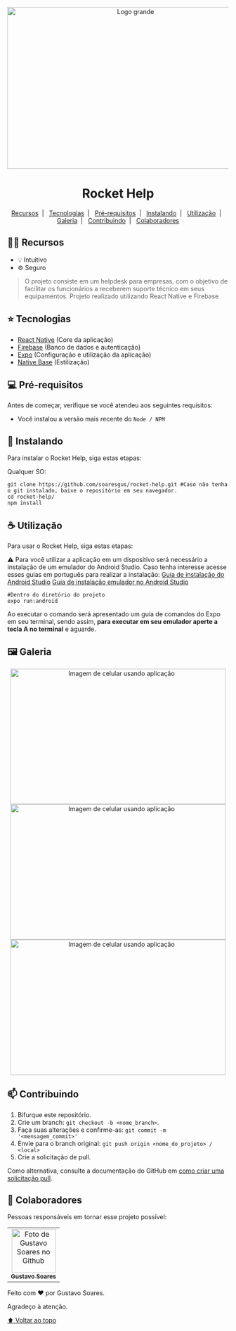 <p align="center">
<img src="./src/assets/logo-secondary.png" width=568 height=368 alt="Logo grande">
</p>

<h1 align="center">Rocket Help</h1>

<p align="center">
<a href="#-recursos">Recursos</a>&nbsp;&nbsp;|&nbsp;&nbsp;
<a href="#-tecnologias">Tecnologias</a>&nbsp;&nbsp;|&nbsp;&nbsp;
<a href="#-pré-requisitos">Pré-requisitos</a>&nbsp;&nbsp;|&nbsp;&nbsp;
<a href="#-instalando">Instalando</a>&nbsp;&nbsp;|&nbsp;&nbsp;
<a href="#-utilização">Utilização</a>&nbsp;&nbsp;|&nbsp;&nbsp;
<a href="#%EF%B8%8F-galeria">Galeria</a>&nbsp;&nbsp;|&nbsp;&nbsp;
<a href="#-contribuindo">Contribuindo</a>&nbsp;&nbsp;|&nbsp;&nbsp;
<a href="#-colaboradores">Colaboradores</a>
</p>

## 👨‍🚀 Recursos

- 💡 Intuitivo
- ⚙️ Seguro

> O projeto consiste em um helpdesk para empresas, com o objetivo de facilitar os funcionários a receberem suporte técnico em seus equipamentos. Projeto realizado utilizando React Native e Firebase

## ⭐ Tecnologias

- <a href="https://reactnative.dev/">React Native</a> (Core da aplicação)
- <a href="https://firebase.google.com/">Firebase</a> (Banco de dados e autenticação)
- <a href="https://expo.dev/">Expo</a> (Configuração e utilização da aplicação)
- <a href="https://nativebase.io/">Native Base</a> (Estilização)

## 💻 Pré-requisitos

Antes de começar, verifique se você atendeu aos seguintes requisitos:

- Você instalou a versão mais recente do `Node / NPM`

## 🚀 Instalando

Para instalar o Rocket Help, siga estas etapas:

Qualquer SO:

```
git clone https://github.com/soaresgus/rocket-help.git #Caso não tenha o git instalado, baixe o repositório em seu navegador.
cd rocket-help/
npm install
```

## ☕ Utilização

Para usar o Rocket Help, siga estas etapas:

<aside>
⚠️ Para você utilizar a aplicação em um dispositivo será necessário a instalação de um emulador do Android Studio.
Caso tenha interesse acesse esses guias em português para realizar a instalação:
<a href="https://react-native.rocketseat.dev/android/windows#instala%C3%A7%C3%A3o">Guia de instalação do Android Studio</a>
<a href="https://react-native.rocketseat.dev/virtual-devices/android-emulator">Guia de instalação emulador no Android Studio</a>
<aside>

```
#Dentro do diretório do projeto
expo run:android
```

Ao executar o comando será apresentado um guia de comandos do Expo em seu terminal, sendo assim, <strong>para executar em seu emulador aperte a tecla A no terminal</strong> e aguarde.

## 🖼️ Galeria

<p align="center">
  <img src="./.github/assets/readme/print-1.png" width=490 height=308 alt="Imagem de celular usando aplicação">
  <img src="./.github/assets/readme/print-2.png" width=490 height=308 alt="Imagem de celular usando aplicação">
  <img src="./.github/assets/readme/print-3.png" width=490 height=308 alt="Imagem de celular usando aplicação">
</p>

## 📫 Contribuindo

1. Bifurque este repositório.
2. Crie um branch: `git checkout -b <nome_branch>`.
3. Faça suas alterações e confirme-as: `git commit -m '<mensagem_commit>'`
4. Envie para o branch original: `git push origin <nome_do_projeto> / <local>`
5. Crie a solicitação de pull.

Como alternativa, consulte a documentação do GitHub em [como criar uma solicitação pull](https://help.github.com/en/github/collaborating-with-issues-and-pull-requests/creating-a-pull-request).

## 🤝 Colaboradores

Pessoas responsáveis em tornar esse projeto possível:

<table>
  <tr>
    <td align="center">
      <a href="#">
        <img src="https://github.com/soaresgus.png" width="100px;" alt="Foto de Gustavo Soares no Github"/><br>
        <sub>
          <b>Gustavo Soares</b>
        </sub>
      </a>
    </td>
  </tr>
</table>

<p>Feito com ❤️ por Gustavo Soares.</p>
<p>Agradeço à atenção.</p>

[⬆ Voltar ao topo](#rocket-help)<br>
